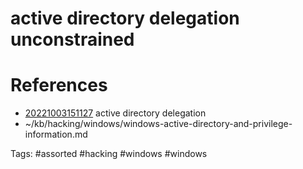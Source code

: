 # active directory  delegation unconstrained

# References
- [20221003151127](/zet/20221003151127/README.md) active directory  delegation
- ~/kb/hacking/windows/windows-active-directory-and-privilege-information.md

Tags:
    #assorted #hacking #windows #windows

